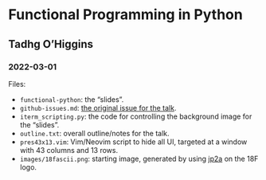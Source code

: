 # Functional Programming in Python
## Tadhg O’Higgins
### 2022-03-01

Files:

-   `functional-python`: the “slides”.
-   `github-issues.md`: [the original issue for the talk](https://github.com/18F/tech-talks/issues/63).
-   `iterm_scripting.py`: the code for controlling the background image for the “slides”.
-   `outline.txt`: overall outline/notes for the talk.
-   `pres43x13.vim`: Vim/Neovim script to hide all UI, targeted at a window with 43 columns and 13 rows.
-   `images/18fascii.png`: starting image, generated by using [jp2a](https://github.com/Talinx/jp2a/) on the 18F logo.
